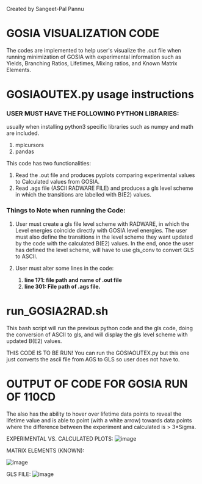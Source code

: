 Created by Sangeet-Pal Pannu

# GOSIA VISUALIZATION CODE


The codes are implemented to help user's visualize the .out file when running minimization of GOSIA with experimental information such as Yields, Branching Ratios, Lifetimes, Mixing ratios, and Known Matrix Elements.


# GOSIAOUTEX.py usage instructions

### USER MUST HAVE THE FOLLOWING PYTHON LIBRARIES:
usually when installing python3 specific libraries such as numpy and math are included.

1. mplcursors
2. pandas


This code has two functionalities:
  1. Read the .out file and produces pyplots comparing experimental values to Calculated values from GOSIA.
  2. Read .ags file (ASCII RADWARE FILE) and produces a gls level scheme in which the transitions are labelled with B(E2) values.


### Things to Note when running the Code:

  1. User must create a gls file level scheme with RADWARE, in which the Level energies coincide directly with GOSIA level energies.
     The user must also define the transitions in the level scheme they want updated by the code with the calculated B(E2) values. In the end, once the user
     has defined the level scheme, will have to use gls_conv to convert GLS to ASCII.
     
  3. User must alter some lines in the code:
       1. **line 171: file path and name of .out file**
       2. **line 301: File path of .ags file.**
    

# run_GOSIA2RAD.sh
This bash script will run the previous python code and the gls code, doing the conversion of ASCII to gls, and will display the gls level scheme with updated B(E2) values.

THIS CODE IS TO BE RUN! You can run the GOSIAOUTEX.py but this one just converts the ascii file from AGS to GLS so user does not have to.


# OUTPUT OF CODE FOR GOSIA RUN OF 110CD
The also has the ability to hover over lifetime data points to reveal the lifetime value and is able to point (with a white arrow) towards
data points where the difference between the experiment and calculated is > 3*Sigma.

EXPERIMENTAL VS. CALCULATED PLOTS:
![image](https://github.com/user-attachments/assets/b6131258-271f-4e1a-a469-151432d2468f)

MATRIX ELEMENTS (KNOWN):

![image](https://github.com/user-attachments/assets/cf2b16fb-2fb9-40e0-8e1c-7a06facc5420)

GLS FILE:
![image](https://github.com/user-attachments/assets/35232aa8-9169-4bb1-bc6c-a9e348b82b98)

